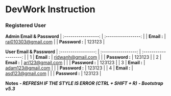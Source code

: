 # DevWork Instruction

### Registered User 
**Admin Email & Password**
| :-----------------: | :-----------------: |
| **Email    :** | rai010303@gmail.com |
| **Password :** | 123123 |

**User Email & Password**
| :-----------------: | :-----------------: | :-------------------: |
| 1 | **Email    :** | ridwanh@gmail.com |
|   | **Password :** | 123123 |
| 2 | **Email    :** | ari123@gmail.com |
|   | **Password :** | 123123 |
| 3 | **Email    :** | adam123@gmail.com |
|   | **Password :** | 123123 |
| 4 | **Email    :** | asd123@gmail.com |
|   | **Password :** | 123123 |

**Notes**
***- REFRESH IF THE STYLE IS ERROR (CTRL + SHIFT + R)***
***- Bootstrap v5.3***




